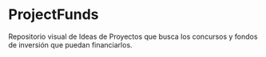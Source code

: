 # ProjectFunds
Repositorio visual de Ideas de Proyectos que busca los concursos y fondos de inversión que puedan financiarlos.
